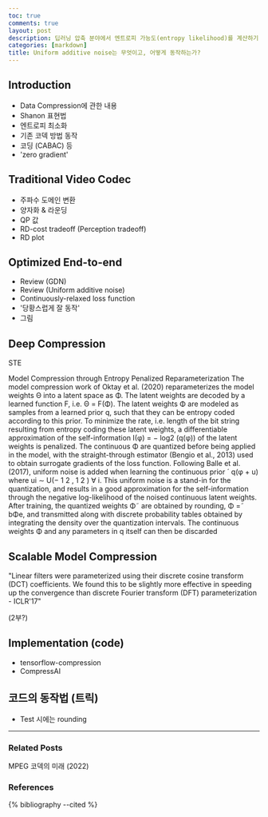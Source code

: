 ```yaml
---
toc: true
comments: true
layout: post
description: 딥러닝 압축 분야에서 엔트로피 가능도(entropy likelihood)를 계산하기 위해, 본래 미분이 불가능했던 이산적(discrete) 데이터를 연속적인(continuous) 근사를 통해 gradient를 계산할 수 있도록 하는 Uniform additive noise 방법에 대하여 서술한다.
categories: [markdown]
title: Uniform additive noise는 무엇이고, 어떻게 동작하는가?
---
```



## Introduction
- Data Compression에 관한 내용
- Shanon 표현법
- 엔트로피 최소화
- 기존 코덱 방법 동작
- 코딩 (CABAC) 등
- 'zero gradient'

## Traditional Video Codec
- 주파수 도메인 변환
- 양자화 & 라운딩
- QP 값
- RD-cost tradeoff (Perception tradeoff)
- RD plot

## Optimized End-to-end
- Review (GDN)
- Review (Uniform additive noise)
- Continuously-relaxed loss function
- '당황스럽게 잘 동작'
- 그림

## Deep Compression
STE

Model Compression through Entropy Penalized Reparameterization The model compression
work of Oktay et al. (2020) reparameterizes the model weights Θ into a latent space as Φ. The
latent weights are decoded by a learned function F, i.e. Θ = F(Φ). The latent weights Φ are
modeled as samples from a learned prior q, such that they can be entropy coded according to this
prior. To minimize the rate, i.e. length of the bit string resulting from entropy coding these latent
weights, a differentiable approximation of the self-information I(φ) = − log2
(q(φ)) of the latent
weights is penalized. The continuous Φ are quantized before being applied in the model, with
the straight-through estimator (Bengio et al., 2013) used to obtain surrogate gradients of the loss
function. Following Balle et al. (2017), uniform noise is added when learning the continuous prior ´
q(φ + u) where ui ∼ U(−
1
2
,
1
2
) ∀ i. This uniform noise is a stand-in for the quantization, and
results in a good approximation for the self-information through the negative log-likelihood of the
noised continuous latent weights. After training, the quantized weights Φ˜ are obtained by rounding,
Φ =˜ bΦe, and transmitted along with discrete probability tables obtained by integrating the density
over the quantization intervals. The continuous weights Φ and any parameters in q itself can then be
discarded
## Scalable Model Compression 

"Linear filters were parameterized using their discrete cosine transform (DCT) coefficients.
We found this to be slightly more effective in speeding up the convergence than discrete
Fourier transform (DFT) parameterization - ICLR'17"

(2부?)
## Implementation (code)
- tensorflow-compression
- CompressAI

## 코드의 동작법 (트릭)
- Test 시에는 rounding

---
### Related Posts
MPEG 코덱의 미래 (2022)

### References
{% bibliography --cited %}